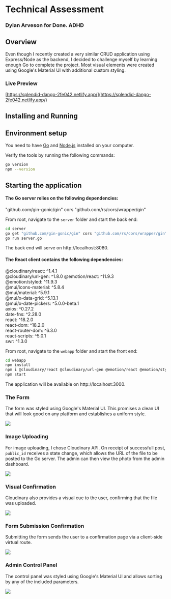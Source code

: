# Technical Assessment
### Dylan Arveson for Done. ADHD

## Overview

Even though I recently created a very similar CRUD application using Express/Node as the backend, I decided to challenge myself by learning enough Go to complete the project. Most visual elements were created using Google's Material UI with additional custom styling.

### Live Preview
[https://splendid-dango-2fe042.netlify.app/](https://splendid-dango-2fe042.netlify.app/)

## Installing and Running

## Environment setup

You need to have [Go](https://golang.org/) and [Node.js](https://nodejs.org/) installed on your computer.

Verify the tools by running the following commands:

```sh
go version
npm --version
```  

## Starting the application

#### The Go server relies on the following dependencies:
  "github.com/gin-gonic/gin"
  cors "github.com/rs/cors/wrapper/gin"

From root, navigate to the `server` folder and start the back end:

```sh
cd server
go get "github.com/gin-gonic/gin" cors "github.com/rs/cors/wrapper/gin"
go run server.go
```
The back end will serve on http://localhost:8080.

#### The React client contains the following dependencies:    

@cloudinary/react: ^1.4.1    
@cloudinary/url-gen: ^1.8.0
@emotion/react: ^11.9.3    
@emotion/styled: ^11.9.3    
@mui/icons-material: ^5.8.4    
@mui/material: ^5.9.1    
@mui/x-data-grid: ^5.13.1    
@mui/x-date-pickers: ^5.0.0-beta.1    
axios: ^0.27.2    
date-fns: ^2.28.0    
react: ^18.2.0    
react-dom: ^18.2.0    
react-router-dom: ^6.3.0    
react-scripts: ^5.0.1    
swr: ^1.3.0  

From root, navigate to the `webapp` folder and start the front end:

```sh
cd webapp
npm install
npm i @cloudinary/react @cloudinary/url-gen @emotion/react @emotion/styled @mui/icons-material @mui/material @mui/x-data-grid @mui/x-date-pickers axios date-fns react react-dom react-router-dom react-scripts swr
npm start
```
The application will be available on http://localhost:3000.
 

### The Form
The form was styled using Google's Material UI. This promises a clean UI that will look good on any platform and establishes a uniform style. 

<img src="https://res.cloudinary.com/dctj8c2ow/image/upload/v1658282659/Screen_Shot_2022-07-19_at_6.56.38_PM_frnsdr.png"/>

### Image Uploading
For image uploading, I chose Cloudinary API. On receipt of successfull post, `public_id` receives a state change, which allows the URL of the file
to be posted to the Go server. The admin can then view the photo from the admin dashboard. 

<img src="https://res.cloudinary.com/dctj8c2ow/image/upload/v1658282660/Screen_Shot_2022-07-19_at_6.57.20_PM_mfh8av.png"/>

### Visual Confirmation
Cloudinary also provides a visual cue to the user, confirming that the file was uploaded. 

<img src="https://res.cloudinary.com/dctj8c2ow/image/upload/v1658282661/Screen_Shot_2022-07-19_at_6.58.42_PM_qwzgqj.png"/>

### Form Submission Confirmation
Submitting the form sends the user to a confirmation page via a client-side virtual route. 

<img src="https://res.cloudinary.com/dctj8c2ow/image/upload/v1658282618/Screen_Shot_2022-07-19_at_6.59.00_PM_eud06r.png"/>

### Admin Control Panel
The control panel was styled using Google's Material UI and allows sorting by any of the included parameters. 

<img src="https://res.cloudinary.com/dctj8c2ow/image/upload/v1658282618/Screen_Shot_2022-07-19_at_7.00.04_PM_cdgduf.png"/>
